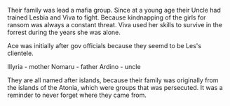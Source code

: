 Their family was lead a mafia group. Since at a young age their Uncle had trained Lesbia and Viva to fight.
Because kindnapping of the girls for ransom was always a constant threat.
Viva used her skills to survive in the forrest during the years she was alone.

Ace was initially after gov officials because they seemd to be Les's clientele.

Illyria - mother
Nomaru - father
Ardino - uncle

They are all named after islands, because their family was originally from the islands of the Atonia, which were groups that was persecuted. It was a reminder to never forget where they came from.